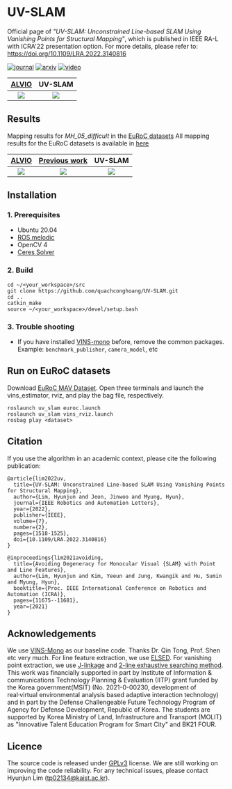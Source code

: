 # UV-SLAM
Official page of *"UV-SLAM: Unconstrained Line-based SLAM Using Vanishing Points for Structural Mapping"*, which is published in IEEE RA-L with ICRA'22 presentation option.
For more details, please refer to: https://doi.org/10.1109/LRA.2022.3140816

[![journal](https://img.shields.io/badge/RA_L-9672726-4b44ce.svg)](https://ieeexplore.ieee.org/abstract/document/9672726)
[![arxiv](https://img.shields.io/badge/arXiv-2112.13515-B31B1B.svg)](https://arxiv.org/abs/2112.13515)
[![video](https://img.shields.io/badge/YouTube-B31B1B.svg)](https://youtu.be/jyUphjBxAnM)


<center>

| [ALVIO](https://link.springer.com/chapter/10.1007/978-981-16-4803-8_19)  | UV-SLAM |
| :---: | :---: |
| <img src="https://user-images.githubusercontent.com/42729711/143393636-48d80da1-189f-4ea4-9860-eb1914eddafa.png">  | <img src="https://user-images.githubusercontent.com/42729711/143393647-ec49dab0-b2e0-4c77-831a-03a819125a7f.png">  |

</center>

## Results
Mapping results for *MH_05_difficult* in the [EuRoC datasets](https://projects.asl.ethz.ch/datasets/doku.php?id=kmavvisualinertialdatasets)
All mapping results for the EuRoC datasets is available in [here](https://github.com/url-kaist/UV-SLAM/tree/main/supplement/mapping_result.pdf)

<center>

| [ALVIO](https://link.springer.com/chapter/10.1007/978-981-16-4803-8_19) | [Previous work](https://ieeexplore.ieee.org/document/9560911) | UV-SLAM |
| :---: | :---: | :---: |
| <img src="https://user-images.githubusercontent.com/42729711/143398005-afce16e2-c3dc-4c3b-af6e-adade9a45d56.png">  | <img src="https://user-images.githubusercontent.com/42729711/143397993-edb67494-b00c-47e1-8591-532cf0c4cc46.png">  |  <img src="https://user-images.githubusercontent.com/42729711/143398028-9cf349f8-510e-4709-9859-4ff752b47f13.png">  |

</center>

## Installation
### 1. Prerequisites
-  Ubuntu 20.04
- [ROS melodic](http://wiki.ros.org/ROS/Installation)
- OpenCV 4
- [Ceres Solver](http://ceres-solver.org/)

### 2. Build
```
cd ~/<your_workspace>/src
git clone https://github.com/quachconghoang/UV-SLAM.git
cd ..
catkin_make
source ~/<your_workspace>/devel/setup.bash
```
### 3. Trouble shooting
- If you have installed [VINS-mono](https://github.com/HKUST-Aerial-Robotics/VINS-Mono) before, remove the common packages.
Example: ```benchmark_publisher```, ```camera_model```, etc

## Run on EuRoC datasets
Download [EuRoC MAV Dataset](http://projects.asl.ethz.ch/datasets/doku.php?id=kmavvisualinertialdatasets).
Open three terminals and launch the vins_estimator, rviz, and play the bag file, respectively.
```
roslaunch uv_slam euroc.launch
roslaunch uv_slam vins_rviz.launch
rosbag play <dataset>
```

## Citation
If you use the algorithm in an academic context, please cite the following publication:
```
@article{lim2022uv,
  title={UV-SLAM: Unconstrained Line-based SLAM Using Vanishing Points for Structural Mapping},
  author={Lim, Hyunjun and Jeon, Jinwoo and Myung, Hyun},
  journal={IEEE Robotics and Automation Letters},
  year={2022},
  publisher={IEEE},
  volume={7},
  number={2},
  pages={1518-1525},
  doi={10.1109/LRA.2022.3140816}
}
```
```
@inproceedings{lim2021avoiding,
  title={Avoiding Degeneracy for Monocular Visual {SLAM} with Point and Line Features},
  author={Lim, Hyunjun and Kim, Yeeun and Jung, Kwangik and Hu, Sumin and Myung, Hyun},
  booktitle={Proc. IEEE International Conference on Robotics and Automation (ICRA)},
  pages={11675--11681},
  year={2021}
}
```

## Acknowledgements
We use [VINS-Mono](https://github.com/HKUST-Aerial-Robotics/VINS-Mono) as our baseline code. Thanks Dr. Qin Tong, Prof. Shen etc very much. For line feature extraction, we use [ELSED](https://github.com/iago-suarez/ELSED). For vanishing point extraction, we use [J-linkage](http://www.diegm.uniud.it/fusiello/demo/jlk/) and [2-line exhaustive searching method](https://github.com/xiaohulugo/VanishingPointDetection).
This work was financially supported in part by Institute of Information & communications Technology Planning & Evaluation (IITP) grant funded by the Korea government(MSIT) (No. 2021-0-00230, development of real·virtual environmental analysis based adaptive interaction technology) and in part by the Defense Challengeable Future Technology Program of Agency for Defense Development, Republic of Korea. The students are supported by Korea Ministry of Land, Infrastructure and Transport (MOLIT) as "Innovative Talent Education Program for Smart City" and BK21 FOUR.

## Licence
The source code is released under [GPLv3](http://www.gnu.org/licenses/) license.
We are still working on improving the code reliability.
For any technical issues, please contact Hyunjun Lim (tp02134@kaist.ac.kr).
